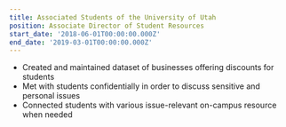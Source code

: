 ```yaml
---
title: Associated Students of the University of Utah
position: Associate Director of Student Resources
start_date: '2018-06-01T00:00:00.000Z'
end_date: '2019-03-01T00:00:00.000Z'
---
```


- Created and maintained dataset of businesses offering discounts for students
- Met with students confidentially in order to discuss sensitive and personal issues
- Connected students with various issue-relevant on-campus resource when needed
